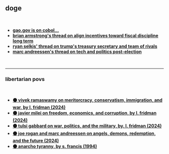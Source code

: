 ## doge

<br>

* **[gao.gov is on cobol...](https://www.gao.gov/products/gao-23-106821)**
* **[brian armstrong's thread on align incentives toward fiscal discipline long term](https://x.com/brian_armstrong/status/1858023954776207730)**
* **[ryan selkis' thread on trump's treasury secretary and team of rivals](https://x.com/twobitidiot/status/1858248993978884306)**
* **[marc andreessen's thread on tech and politics post-election](https://x.com/pmarca/status/1856443085473058964)**

<br>

---

### libertarian povs

<br>

* **[⚫️ vivek ramaswamy on meritorcracy, conservatism, immigration, and war, by l. fridman (2024)](https://www.youtube.com/watch?v=Q8Qk_3a3lUw)**
* **[⚫ javier milei on freedom, economics, and corruption, by l. fridman (2024)](https://www.youtube.com/watch?v=8NLzc9kobDk)**
* **[⚫ tulsi gabbard on war, politics, and the military, by. l. fridman (2024)](https://www.youtube.com/watch?v=_El9riy9Zjw)**
* **[⚫ joe rogan and marc andreessen on angels, demons, redemption, and the future (2024)](https://www.youtube.com/watch?v=ye8MOfxD5nU)**
* **[⚫ anarcho tyranny, by s. francis (1994)](https://chroniclesmagazine.org/view/anarcho-tyranny-u-s-a/)**

